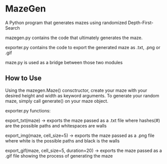 # MazeGen
A Python program that generates mazes using randomized Depth-First-Search

mazegen.py contains the code that ultimately generates the maze. 

exporter.py contains the code to export the generated maze as .txt, .png or .gif

maze.py is used as a bridge between those two modules

How to Use
----------

Using the mazegen.Maze() consctructor, create your maze with your desired height and width as keyword arguments.
To generate your random maze, simply call generate() on your maze object.

exporter.py functions:

export_txt(maze) -> exports the maze passed as a .txt file where hashes(#) are the possible paths and whitespaces are walls 

export_img(maze, cell_size=5) -> exports the maze passed as a .png file where white is the possible paths and black is the walls

export_gif(maze, cell_size=5, duration=20) -> exports the maze passed as a .gif file showing the process of generating the maze
